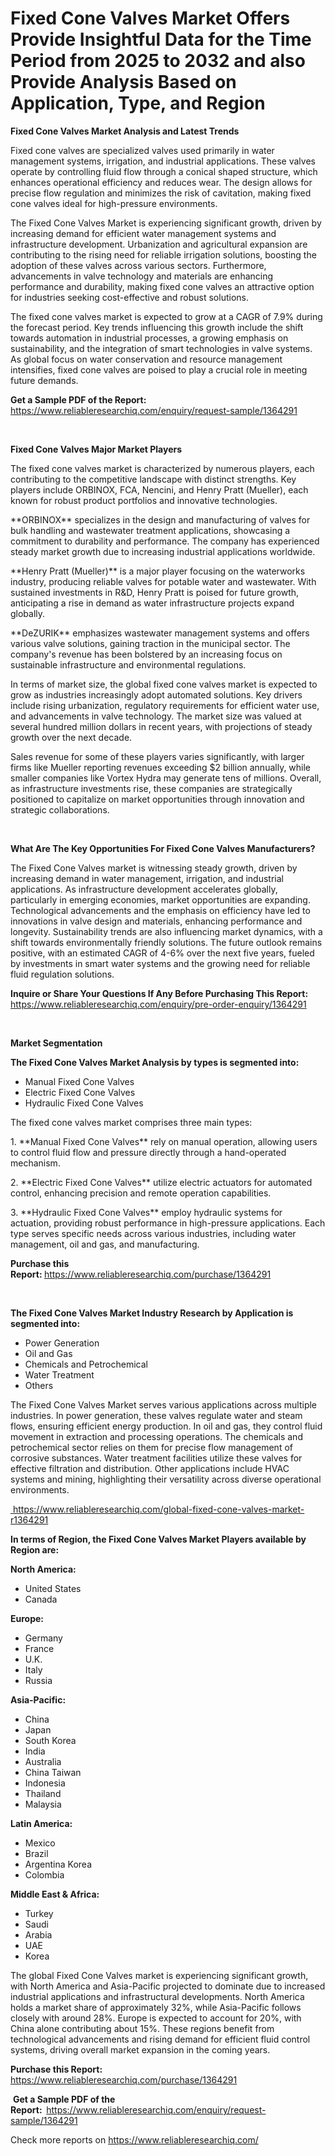 <p><h1>Fixed Cone Valves Market Offers Provide Insightful Data for the Time Period from 2025 to 2032 and also Provide Analysis Based on Application, Type, and Region</h1></p><p><strong>Fixed Cone Valves Market Analysis and Latest Trends</strong></p>
<p><p>Fixed cone valves are specialized valves used primarily in water management systems, irrigation, and industrial applications. These valves operate by controlling fluid flow through a conical shaped structure, which enhances operational efficiency and reduces wear. The design allows for precise flow regulation and minimizes the risk of cavitation, making fixed cone valves ideal for high-pressure environments.</p><p>The Fixed Cone Valves Market is experiencing significant growth, driven by increasing demand for efficient water management systems and infrastructure development. Urbanization and agricultural expansion are contributing to the rising need for reliable irrigation solutions, boosting the adoption of these valves across various sectors. Furthermore, advancements in valve technology and materials are enhancing performance and durability, making fixed cone valves an attractive option for industries seeking cost-effective and robust solutions.</p><p>The fixed cone valves market is expected to grow at a CAGR of 7.9% during the forecast period. Key trends influencing this growth include the shift towards automation in industrial processes, a growing emphasis on sustainability, and the integration of smart technologies in valve systems. As global focus on water conservation and resource management intensifies, fixed cone valves are poised to play a crucial role in meeting future demands.</p></p>
<p><strong>Get a Sample PDF of the Report:&nbsp;</strong> <a href="https://www.reliableresearchiq.com/enquiry/request-sample/1364291?utm_campaign=2309&utm_medium=2&utm_source=Github&utm_content=ia&utm_term=17022025&utm_id=fixed-cone-valves">https://www.reliableresearchiq.com/enquiry/request-sample/1364291</a></p>
<p>&nbsp;</p>
<p><strong>Fixed Cone Valves Major Market Players</strong></p>
<p><p>The fixed cone valves market is characterized by numerous players, each contributing to the competitive landscape with distinct strengths. Key players include ORBINOX, FCA, Nencini, and Henry Pratt (Mueller), each known for robust product portfolios and innovative technologies.</p><p>**ORBINOX** specializes in the design and manufacturing of valves for bulk handling and wastewater treatment applications, showcasing a commitment to durability and performance. The company has experienced steady market growth due to increasing industrial applications worldwide.</p><p>**Henry Pratt (Mueller)** is a major player focusing on the waterworks industry, producing reliable valves for potable water and wastewater. With sustained investments in R&D, Henry Pratt is poised for future growth, anticipating a rise in demand as water infrastructure projects expand globally.</p><p>**DeZURIK** emphasizes wastewater management systems and offers various valve solutions, gaining traction in the municipal sector. The company's revenue has been bolstered by an increasing focus on sustainable infrastructure and environmental regulations.</p><p>In terms of market size, the global fixed cone valves market is expected to grow as industries increasingly adopt automated solutions. Key drivers include rising urbanization, regulatory requirements for efficient water use, and advancements in valve technology. The market size was valued at several hundred million dollars in recent years, with projections of steady growth over the next decade.</p><p>Sales revenue for some of these players varies significantly, with larger firms like Mueller reporting revenues exceeding $2 billion annually, while smaller companies like Vortex Hydra may generate tens of millions. Overall, as infrastructure investments rise, these companies are strategically positioned to capitalize on market opportunities through innovation and strategic collaborations.</p></p>
<p>&nbsp;</p>
<p><strong>What Are The Key Opportunities For Fixed Cone Valves Manufacturers?</strong></p>
<p><p>The Fixed Cone Valves market is witnessing steady growth, driven by increasing demand in water management, irrigation, and industrial applications. As infrastructure development accelerates globally, particularly in emerging economies, market opportunities are expanding. Technological advancements and the emphasis on efficiency have led to innovations in valve design and materials, enhancing performance and longevity. Sustainability trends are also influencing market dynamics, with a shift towards environmentally friendly solutions. The future outlook remains positive, with an estimated CAGR of 4-6% over the next five years, fueled by investments in smart water systems and the growing need for reliable fluid regulation solutions.</p></p>
<p><strong>Inquire or Share Your Questions If Any Before Purchasing This Report:</strong> <a href="https://www.reliableresearchiq.com/enquiry/pre-order-enquiry/1364291?utm_campaign=2309&utm_medium=2&utm_source=Github&utm_content=ia&utm_term=17022025&utm_id=fixed-cone-valves">https://www.reliableresearchiq.com/enquiry/pre-order-enquiry/1364291</a></p>
<p>&nbsp;</p>
<p><strong>Market Segmentation</strong></p>
<p><strong>The Fixed Cone Valves Market Analysis by types is segmented into:</strong></p>
<p><ul><li>Manual Fixed Cone Valves</li><li>Electric Fixed Cone Valves</li><li>Hydraulic Fixed Cone Valves</li></ul></p>
<p><p>The fixed cone valves market comprises three main types: </p><p>1. **Manual Fixed Cone Valves** rely on manual operation, allowing users to control fluid flow and pressure directly through a hand-operated mechanism. </p><p>2. **Electric Fixed Cone Valves** utilize electric actuators for automated control, enhancing precision and remote operation capabilities. </p><p>3. **Hydraulic Fixed Cone Valves** employ hydraulic systems for actuation, providing robust performance in high-pressure applications. Each type serves specific needs across various industries, including water management, oil and gas, and manufacturing.</p></p>
<p><strong>Purchase this Report:&nbsp;</strong><a href="https://www.reliableresearchiq.com/purchase/1364291?utm_campaign=2309&utm_medium=2&utm_source=Github&utm_content=ia&utm_term=17022025&utm_id=fixed-cone-valves">https://www.reliableresearchiq.com/purchase/1364291</a></p>
<p>&nbsp;</p>
<p><strong>The Fixed Cone Valves Market Industry Research by Application is segmented into:</strong></p>
<p><ul><li>Power Generation</li><li>Oil and Gas</li><li>Chemicals and Petrochemical</li><li>Water Treatment</li><li>Others</li></ul></p>
<p><p>The Fixed Cone Valves Market serves various applications across multiple industries. In power generation, these valves regulate water and steam flows, ensuring efficient energy production. In oil and gas, they control fluid movement in extraction and processing operations. The chemicals and petrochemical sector relies on them for precise flow management of corrosive substances. Water treatment facilities utilize these valves for effective filtration and distribution. Other applications include HVAC systems and mining, highlighting their versatility across diverse operational environments.</p></p>
<p><a href="https://www.reliableresearchiq.com/global-fixed-cone-valves-market-r1364291?utm_campaign=2309&utm_medium=2&utm_source=Github&utm_content=ia&utm_term=17022025&utm_id=fixed-cone-valves">&nbsp;https://www.reliableresearchiq.com/global-fixed-cone-valves-market-r1364291</a></p>
<p><strong>In terms of Region, the Fixed Cone Valves Market Players available by Region are:</strong></p>
<p>
    <p> <strong> North America: </strong>
        <ul>
            <li>United States</li>
            <li>Canada</li>
        </ul>
        </p> 
    <p> <strong> Europe: </strong>
        <ul>
            <li>Germany</li>
            <li>France</li>
            <li>U.K.</li>
            <li>Italy</li>
            <li>Russia</li>
        </ul>
        </p> 
    <p> <strong> Asia-Pacific: </strong>
        <ul>
            <li>China</li>
            <li>Japan</li>
            <li>South Korea</li>
            <li>India</li>
            <li>Australia</li>
            <li>China Taiwan</li>
            <li>Indonesia</li>
            <li>Thailand</li>
            <li>Malaysia</li>
        </ul>
        </p> 
    <p> <strong> Latin America: </strong>
        <ul>
            <li>Mexico</li>
            <li>Brazil</li>
            <li>Argentina Korea</li>
            <li>Colombia</li>
        </ul>
        </p> 
    <p> <strong> Middle East & Africa: </strong>
        <ul>
            <li>Turkey</li>
            <li>Saudi</li>
            <li>Arabia</li>
            <li>UAE</li>
            <li>Korea</li>
        </ul>
    </p>
    </p>
<p><p>The global Fixed Cone Valves market is experiencing significant growth, with North America and Asia-Pacific projected to dominate due to increased industrial applications and infrastructural developments. North America holds a market share of approximately 32%, while Asia-Pacific follows closely with around 28%. Europe is expected to account for 20%, with China alone contributing about 15%. These regions benefit from technological advancements and rising demand for efficient fluid control systems, driving overall market expansion in the coming years.</p></p>
<p><strong>Purchase this Report: </strong><a href="https://www.reliableresearchiq.com/purchase/1364291?utm_campaign=2309&utm_medium=2&utm_source=Github&utm_content=ia&utm_term=17022025&utm_id=fixed-cone-valves">https://www.reliableresearchiq.com/purchase/1364291</a></p>
<p>&nbsp;<strong>Get a Sample PDF of the Report:&nbsp;&nbsp;</strong><a href="https://www.reliableresearchiq.com/enquiry/request-sample/1364291?utm_campaign=2309&utm_medium=2&utm_source=Github&utm_content=ia&utm_term=17022025&utm_id=fixed-cone-valves">https://www.reliableresearchiq.com/enquiry/request-sample/1364291</a></p>
<p><strong></strong></p>
<p>Check more reports on <a href="https://www.reliableresearchiq.com/?utm_campaign=2309&utm_medium=2&utm_source=Github&utm_content=ia&utm_term=17022025&utm_id=fixed-cone-valves">https://www.reliableresearchiq.com/</a></p>